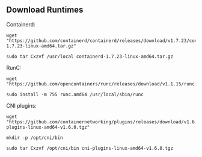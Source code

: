 ## Download Runtimes

Containerd:

	wget "https://github.com/containerd/containerd/releases/download/v1.7.23/containerd-1.7.23-linux-amd64.tar.gz"
	
	sudo tar Cxzvf /usr/local containerd-1.7.23-linux-amd64.tar.gz
RunC:

	wget "https://github.com/opencontainers/runc/releases/download/v1.1.15/runc.amd64"
	
	sudo install -m 755 runc.amd64 /usr/local/sbin/runc
CNI plugins:

	wget "https://github.com/containernetworking/plugins/releases/download/v1.6.0/cni-plugins-linux-amd64-v1.6.0.tgz"
	
	mkdir -p /opt/cni/bin
	
	sudo tar Cxzvf /opt/cni/bin cni-plugins-linux-amd64-v1.6.0.tgz
